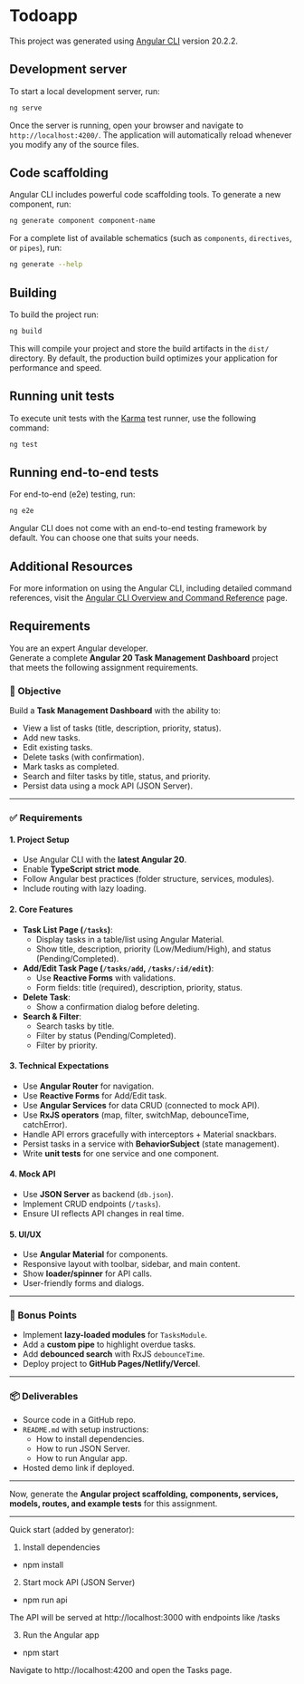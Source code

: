 # Todoapp

This project was generated using [Angular CLI](https://github.com/angular/angular-cli) version 20.2.2.

## Development server

To start a local development server, run:

```bash
ng serve
```

Once the server is running, open your browser and navigate to `http://localhost:4200/`. The application will automatically reload whenever you modify any of the source files.

## Code scaffolding

Angular CLI includes powerful code scaffolding tools. To generate a new component, run:

```bash
ng generate component component-name
```

For a complete list of available schematics (such as `components`, `directives`, or `pipes`), run:

```bash
ng generate --help
```

## Building

To build the project run:

```bash
ng build
```

This will compile your project and store the build artifacts in the `dist/` directory. By default, the production build optimizes your application for performance and speed.

## Running unit tests

To execute unit tests with the [Karma](https://karma-runner.github.io) test runner, use the following command:

```bash
ng test
```

## Running end-to-end tests

For end-to-end (e2e) testing, run:

```bash
ng e2e
```

Angular CLI does not come with an end-to-end testing framework by default. You can choose one that suits your needs.

## Additional Resources

For more information on using the Angular CLI, including detailed command references, visit the [Angular CLI Overview and Command Reference](https://angular.dev/tools/cli) page.

## Requirements
You are an expert Angular developer.  
Generate a complete **Angular 20 Task Management Dashboard** project that meets the following assignment requirements.  

### 🎯 Objective
Build a **Task Management Dashboard** with the ability to:
- View a list of tasks (title, description, priority, status).
- Add new tasks.
- Edit existing tasks.
- Delete tasks (with confirmation).
- Mark tasks as completed.
- Search and filter tasks by title, status, and priority.
- Persist data using a mock API (JSON Server).

---

### ✅ Requirements

#### 1. Project Setup
- Use Angular CLI with the **latest Angular 20**.
- Enable **TypeScript strict mode**.
- Follow Angular best practices (folder structure, services, modules).
- Include routing with lazy loading.

#### 2. Core Features
- **Task List Page (`/tasks`)**:
  - Display tasks in a table/list using Angular Material.
  - Show title, description, priority (Low/Medium/High), and status (Pending/Completed).
- **Add/Edit Task Page (`/tasks/add`, `/tasks/:id/edit`)**:
  - Use **Reactive Forms** with validations.
  - Form fields: title (required), description, priority, status.
- **Delete Task**:
  - Show a confirmation dialog before deleting.
- **Search & Filter**:
  - Search tasks by title.
  - Filter by status (Pending/Completed).
  - Filter by priority.

#### 3. Technical Expectations
- Use **Angular Router** for navigation.
- Use **Reactive Forms** for Add/Edit task.
- Use **Angular Services** for data CRUD (connected to mock API).
- Use **RxJS operators** (map, filter, switchMap, debounceTime, catchError).
- Handle API errors gracefully with interceptors + Material snackbars.
- Persist tasks in a service with **BehaviorSubject** (state management).
- Write **unit tests** for one service and one component.

#### 4. Mock API
- Use **JSON Server** as backend (`db.json`).
- Implement CRUD endpoints (`/tasks`).
- Ensure UI reflects API changes in real time.

#### 5. UI/UX
- Use **Angular Material** for components.
- Responsive layout with toolbar, sidebar, and main content.
- Show **loader/spinner** for API calls.
- User-friendly forms and dialogs.

---

### 🌟 Bonus Points
- Implement **lazy-loaded modules** for `TasksModule`.
- Add a **custom pipe** to highlight overdue tasks.
- Add **debounced search** with RxJS `debounceTime`.
- Deploy project to **GitHub Pages/Netlify/Vercel**.

---

### 📦 Deliverables
- Source code in a GitHub repo.
- `README.md` with setup instructions:
  - How to install dependencies.
  - How to run JSON Server.
  - How to run Angular app.
- Hosted demo link if deployed.

---

Now, generate the **Angular project scaffolding, components, services, models, routes, and example tests** for this assignment.

---

Quick start (added by generator):

1) Install dependencies

  - npm install

2) Start mock API (JSON Server)

  - npm run api

  The API will be served at http://localhost:3000 with endpoints like /tasks

3) Run the Angular app

  - npm start

  Navigate to http://localhost:4200 and open the Tasks page.
